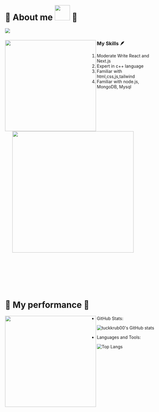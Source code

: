 # 🩷 About me <img src="https://images-wixmp-ed30a86b8c4ca887773594c2.wixmp.com/f/7e8b60ba-4c38-48f8-b55d-e3059ab520d7/dfogi2p-e14bb0f1-9e1d-4fe4-bda4-01b8a23544b9.jpg?token=eyJ0eXAiOiJKV1QiLCJhbGciOiJIUzI1NiJ9.eyJzdWIiOiJ1cm46YXBwOjdlMGQxODg5ODIyNjQzNzNhNWYwZDQxNWVhMGQyNmUwIiwiaXNzIjoidXJuOmFwcDo3ZTBkMTg4OTgyMjY0MzczYTVmMGQ0MTVlYTBkMjZlMCIsIm9iaiI6W1t7InBhdGgiOiJcL2ZcLzdlOGI2MGJhLTRjMzgtNDhmOC1iNTVkLWUzMDU5YWI1MjBkN1wvZGZvZ2kycC1lMTRiYjBmMS05ZTFkLTRmZTQtYmRhNC0wMWI4YTIzNTQ0YjkuanBnIn1dXSwiYXVkIjpbInVybjpzZXJ2aWNlOmZpbGUuZG93bmxvYWQiXX0.quNKesqcUIaS6DwhJnlCkeJ-DPSh911hCS1wdlZ1x2g" style="height:50px"> 🩷 


<img src="https://readme-typing-svg.herokuapp.com?font=Fira+Code&pause=1000&color=F756EE&background=FFADFA00&random=false&width=800&lines=Welcome!+to+my+profile🩷🩷🩷;Nice+to+meet+you🩷🩷🩷;" />



<div >
      <div>
        <img align="left" src="https://i.pinimg.com/564x/dc/98/ae/dc98ae04a681496bd90f4dbac7c78206.jpg" width="300">
      </div>

  <div>
    <h3>
            My Skills 🪶     
    </h3>
    <ol>
        <li>
          Moderate Write React and Next.js
        </li>
        <li>
            Expert in c++ language
          </li>
        <li>
            Familiar with html,css,js,tailwind
          </li>
      <li>
            Familiar with node.js, MongoDB, Mysql
          </li>
          <img src="https://skillicons.dev/icons?i=js,html,css,cpp,nodejs,nextjs,postgres,react,tailwind,ts" width="400">
    </ol>
        
  </div>
</div>
<br>
<br>
<br>
<br>
<br>
<br>


# 🩷 My performance 🩷


<div>
      <img align="left" src="https://i.pinimg.com/736x/4e/79/5b/4e795b697a15d54159e67132ea04b9ad.jpg" width="300" >
</div>      


- GitHub Stats:
  
![tuckkrub00's GitHub stats](https://github-readme-stats.vercel.app/api?username=tuckkrub00&show_icons=true&theme=radical)

- Languages and Tools:
  
![Top Langs](https://github-readme-stats.vercel.app/api/top-langs/?username=tuckkrub00&layout=compact&theme=radical)




